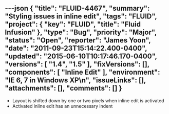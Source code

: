 ---json
{
  "title": "FLUID-4467",
  "summary": "Styling issues in inline edit",
  "tags": "FLUID",
  "project": {
    "key": "FLUID",
    "title": "Fluid Infusion"
  },
  "type": "Bug",
  "priority": "Major",
  "status": "Open",
  "reporter": "James Yoon",
  "date": "2011-09-23T15:14:22.400-0400",
  "updated": "2015-06-10T10:17:46.170-0400",
  "versions": [
    "1.4",
    "1.5"
  ],
  "fixVersions": [],
  "components": [
    "Inline Edit"
  ],
  "environment": "IE 6, 7 in Windows XP\n",
  "issueLinks": [],
  "attachments": [],
  "comments": []
}
---
* Layout is shifted down by one or two pixels when inline edit is activated
* Activated inline edit has an unnecessary indent

        